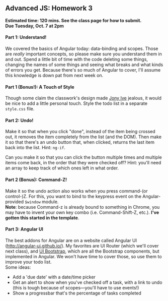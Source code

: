 ## Advanced JS: Homework 3

**Estimated time: 120 mins. See the class page for how to submit.**  
**Due Tuesday, Oct. 7 at 2pm**

#### Part 1: Understand!

We covered the basics of Angular today: data-binding and scopes. Those are *really* important concepts, so please make sure you understand them in and out. Spend a little bit of time with the code deleting some things, changing the names of some things and seeing what breaks and what kinds of errors you get. Because there's so much of Angular to cover, I'll assume this knowledge is down pat from next week on. 

#### Part 1 (Bonus!): A Touch of Style

Though some claim the classwork's design made [Jony Ive](http://jonyiveredesignsthings.tumblr.com/) jealous, it would be nice to add a little personal touch. Style the todo list in a separate `style.css` file.

#### Part 2: Undo!

Make it so that when you click "done", instead of the item being crossed out, it removes the item completely from the list (and the DOM). Then make it so that there's an undo button that, when clicked, returns the last item back into the list. Hint: `ng-if`.  

Can you make it so that you can click the button multiple times and multiple items come back, in the order that they were checked off? Hint: you'll need an array to keep track of which ones left in what order. 

#### Part 2 (Bonus): Command-Z!

Make it so the undo action also works when you press command-(or control-)Z. For this, you want to bind to the keypress event on the Angular-provided `$window` module.  
**Note**: because Command-z is already bound to something in Chrome, you may have to invent your own key combo (i.e. Command-Shift-Z, etc.). **I've gotten this started in the template**. 

#### Part 3: Angular UI

The best addons for Angular are on a website called Angular UI (http://angular-ui.github.io/). My favorites are UI Router (which we'll cover next class), and [UI Bootstrap](http://angular-ui.github.io/bootstrap/), which are all the Bootstrap components, but implemented in Angular. We won't have time to cover those, so use them to improve your todo list.  
Some ideas:

- Add a 'due date' with a date/time picker
- Get an alert to show when you've checked off a task, with a link to undo (this is tough because of scopes—you'll have to use events!)
- Show a progressbar that's the percentage of tasks completed
